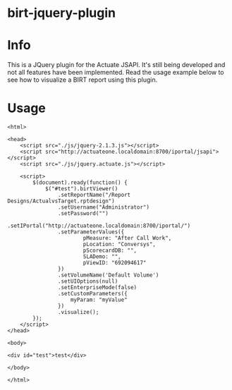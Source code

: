 # birt-jquery-plugin
Info
===
This is a JQuery plugin for the Actuate JSAPI.  It's still being developed and not all features have been implemented.  Read the usage example below to see how to visualize a BIRT report using this plugin.

Usage
===
```
<html>

<head>
	<script src="./js/jquery-2.1.3.js"></script>
	<script src="http://actuateone.localdomain:8700/iportal/jsapi"></script>
	<script src="./js/jquery.actuate.js"></script>

	<script>
		$(document).ready(function() {
			$("#test").birtViewer()
				.setReportName("/Report Designs/ActualvsTarget.rptdesign")
				.setUsername("Administrator")
				.setPassword("")
				.setIPortal("http://actuateone.localdomain:8700/iportal/")
				.setParameterValues({
						pMeasure: "After Call Work",
            			pLocation: "Conversys",
            			pScorecardDB: "",
            			SLADemo: "",
            			pViewID: "692094617"
				})
				.setVolumeName('Default Volume')
				.setUIOptions(null)
				.setEnterpriseMode(false)
				.setCustomParameters({
					myParam: "myValue"
				})
				.visualize();
		});
	</script>
</head>

<body>

<div id="test">test</div>

</body>

</html>
```
